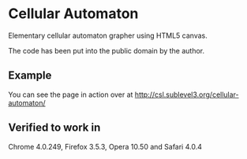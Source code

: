 Cellular Automaton
==================
Elementary cellular automaton grapher using HTML5 canvas.

The code has been put into the public domain by the author.

Example
-------
You can see the page in action over at
http://csl.sublevel3.org/cellular-automaton/

Verified to work in
-------------------
Chrome 4.0.249, Firefox 3.5.3, Opera 10.50 and Safari 4.0.4
